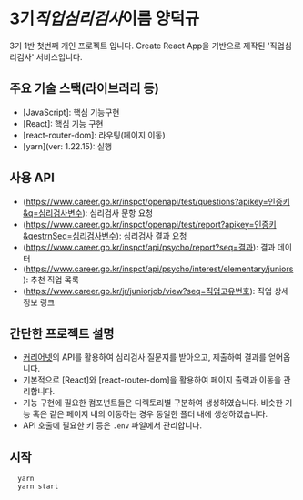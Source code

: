 # 3기*직업심리검사*이름 양덕규

3기 1반 첫번째 개인 프로젝트 입니다.
Create React App을 기반으로 제작된 '직업심리검사' 서비스입니다.

## 주요 기술 스택(라이브러리 등)

- [JavaScript]: 핵심 기능구현
- [React]: 핵심 기능 구현
- [react-router-dom]: 라우팅(페이지 이동)
- [yarn](ver: 1.22.15): 실행

## 사용 API

- (https://www.career.go.kr/inspct/openapi/test/questions?apikey=인증키&q=심리검사변수): 심리검사 문항 요청
- (https://www.career.go.kr/inspct/openapi/test/report?apikey=인증키&qestrnSeq=심리검사변수): 심리검사 결과 요청
- (https://www.career.go.kr/inspct/api/psycho/report?seq=결과): 결과 데이터
- (https://www.career.go.kr/inspct/api/psycho/interest/elementary/juniors): 추천 직업 목록
- (https://www.career.go.kr/jr/juniorjob/view?seq=직업고유번호): 직업 상세 정보 링크

## 간단한 프로젝트 설명

- [커리어넷](https://www.career.go.kr/cnet/front/openapi/openApiTestCenter.do)의 API를 활용하여 심리검사 질문지를 받아오고, 제출하여 결과를 얻어옵니다.
- 기본적으로 [React]와 [react-router-dom]을 활용하여 페이지 출력과 이동을 관리합니다.
- 기능 구현에 필요한 컴포넌트들은 디렉토리별 구분하여 생성하였습니다. 비슷한 기능 혹은 같은 페이지 내의 이동하는 경우 동일한 폴더 내에 생성하였습니다.
- API 호출에 필요한 키 등은 `.env` 파일에서 관리합니다.

## 시작

```
  yarn
  yarn start
```
